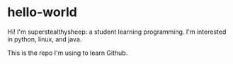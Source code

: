 # hello-world
Hi!
I'm superstealthysheep: a student learning programming.
I'm interested in python, linux, and java.

This is the repo I'm using to learn Github.
